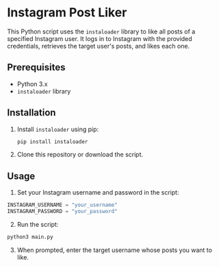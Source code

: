 # Instagram Post Liker

This Python script uses the `instaloader` library to like all posts of a specified Instagram user. It logs in to Instagram with the provided credentials, retrieves the target user's posts, and likes each one.

## Prerequisites

- Python 3.x
- `instaloader` library

## Installation

1. Install `instaloader` using pip:

   ```bash
   pip install instaloader
   ```
2. Clone this repository or download the script.

## Usage

1. Set your Instagram username and password in the script:

```python
INSTAGRAM_USERNAME = "your_username"
INSTAGRAM_PASSWORD = "your_password"
```

2. Run the script:

```bash
python3 main.py
```
3. When prompted, enter the target username whose posts you want to like.
